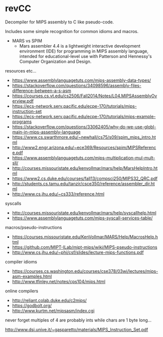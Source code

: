 # revCC

Decompiler for MIPS assembly to C like pseudo-code.

Includes some simple recognition for common idioms and macros.

* MARS vs SPIM
  * Mars assembler 4.4 is a lightweight interactive development environment (IDE) for programming in MIPS assembly language,
    intended for educational-level use with Patterson and Hennessy's Computer Organization and Design.

resources etc...

* https://www.assemblylanguagetuts.com/mips-assembly-data-types/
* https://stackoverflow.com/questions/34098596/assembly-files-difference-between-a-s-asm
* https://courses.cs.vt.edu/cs2506/Fall2014/Notes/L04.MIPSAssemblyOverview.pdf
* https://ecs-network.serv.pacific.edu/ecpe-170/tutorials/mips-instruction-set
* https://ecs-network.serv.pacific.edu/ecpe-170/tutorials/mips-example-programs
* https://stackoverflow.com/questions/33062405/why-do-we-use-globl-main-in-mips-assembly-language
* https://www.cs.swarthmore.edu/~newhall/cs75/s09/spim_mips_intro.html
* http://www2.engr.arizona.edu/~ece369/Resources/spim/MIPSReference.pdf
* https://www.assemblylanguagetuts.com/mips-multiplication-mul-mult-sll/
* http://courses.missouristate.edu/kenvollmar/mars/help/MarsHelpIntro.html
* https://www2.cs.duke.edu/courses/fall13/compsci250/MIPS32_QRC.pdf
* http://students.cs.tamu.edu/tanzir/csce350/reference/assembler_dir.html
* http://www.cs.jhu.edu/~cs333/reference.html

syscalls
* http://courses.missouristate.edu/kenvollmar/mars/help/syscallhelp.html
* https://www.assemblylanguagetuts.com/mips-syscall-services-table/

macros/pseudo-instructions
* https://courses.missouristate.edu/KenVollmar/MARS/Help/MacrosHelp.html
* https://github.com/MIPT-ILab/mipt-mips/wiki/MIPS-pseudo-instructions
* http://www.cs.jhu.edu/~phi/csf/slides/lecture-mips-functions.pdf

compiler idioms
* https://courses.cs.washington.edu/courses/cse378/03wi/lectures/mips-asm-examples.html
* http://www.tfinley.net/notes/cps104/mips.html

online compilers
* http://reliant.colab.duke.edu/c2mips/
* https://godbolt.org/
* http://www.kurtm.net/mipsasm/index.cgi


never forget multiples of 4 are probably ints while chars are 1 byte long...



http://www.dsi.unive.it/~gasparetto/materials/MIPS_Instruction_Set.pdf
